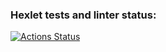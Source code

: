 ### Hexlet tests and linter status:
[![Actions Status](https://github.com/KazbekZhumagazyev/php-project-45/actions/workflows/hexlet-check.yml/badge.svg)](https://github.com/KazbekZhumagazyev/php-project-45/actions)